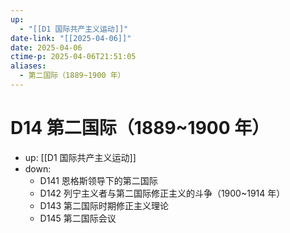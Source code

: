 ```yaml
---
up:
  - "[[D1 国际共产主义运动]]"
date-link: "[[2025-04-06]]"
date: 2025-04-06
ctime-p: 2025-04-06T21:51:05
aliases:
  - 第二国际（1889~1900 年）
---
```


# D14 第二国际（1889~1900 年）

- up: [[D1 国际共产主义运动]]
- down:	
	- D141 恩格斯领导下的第二国际
	- D142 列宁主义者与第二国际修正主义的斗争（1900~1914 年）
	- D143 第二国际时期修正主义理论
	- D145 第二国际会议
	

